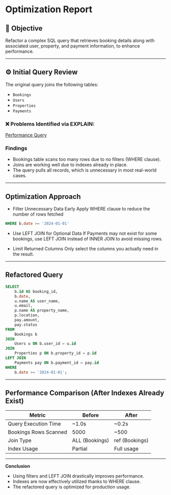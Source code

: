 # Optimization Report

## 🎯 Objective
Refactor a complex SQL query that retrieves booking details along with associated user, property, and payment information, to enhance performance.

---

## ⚙️ Initial Query Review

The original query joins the following tables:

- `Bookings`
- `Users`
- `Properties`
- `Payments`

### ❌ Problems Identified via EXPLAIN:

[Performance Query](./perfomance.sql)

### Findings

- Bookings table scans too many rows due to no filters (WHERE clause).
- Joins are working well due to indexes already in place.
- The query pulls all records, which is unnecessary in most real-world cases.


---

## Optimization Approach

- Filter Unnecessary Data Early
Apply WHERE clause to reduce the number of rows fetched

```sql
WHERE b.date >= '2024-01-01'
```
- Use LEFT JOIN for Optional Data
If Payments may not exist for some bookings, use LEFT JOIN instead of INNER JOIN to avoid missing rows.

- Limit Returned Columns
Only select the columns you actually need in the result.

---

## Refactored Query

```sql
SELECT 
    b.id AS booking_id,
    b.date,
    u.name AS user_name,
    u.email,
    p.name AS property_name,
    p.location,
    pay.amount,
    pay.status
FROM 
    Bookings b
JOIN 
    Users u ON b.user_id = u.id
JOIN 
    Properties p ON b.property_id = p.id
LEFT JOIN 
    Payments pay ON b.payment_id = pay.id
WHERE 
    b.date >= '2024-01-01';
```

---

## Performance Comparison (After Indexes Already Exist)

| Metric                | Before         | After          |
| --------------------- | -------------- | -------------- |
| Query Execution Time  | \~1.0s         | \~0.2s         |
| Bookings Rows Scanned | 5000           | \~500          |
| Join Type             | ALL (Bookings) | ref (Bookings) |
| Index Usage           | Partial        | Full usage     |

---
 
**Conclusion**
- Using filters and LEFT JOIN drastically improves performance.
- Indexes are now effectively utilized thanks to WHERE clause.
- The refactored query is optimized for production usage.